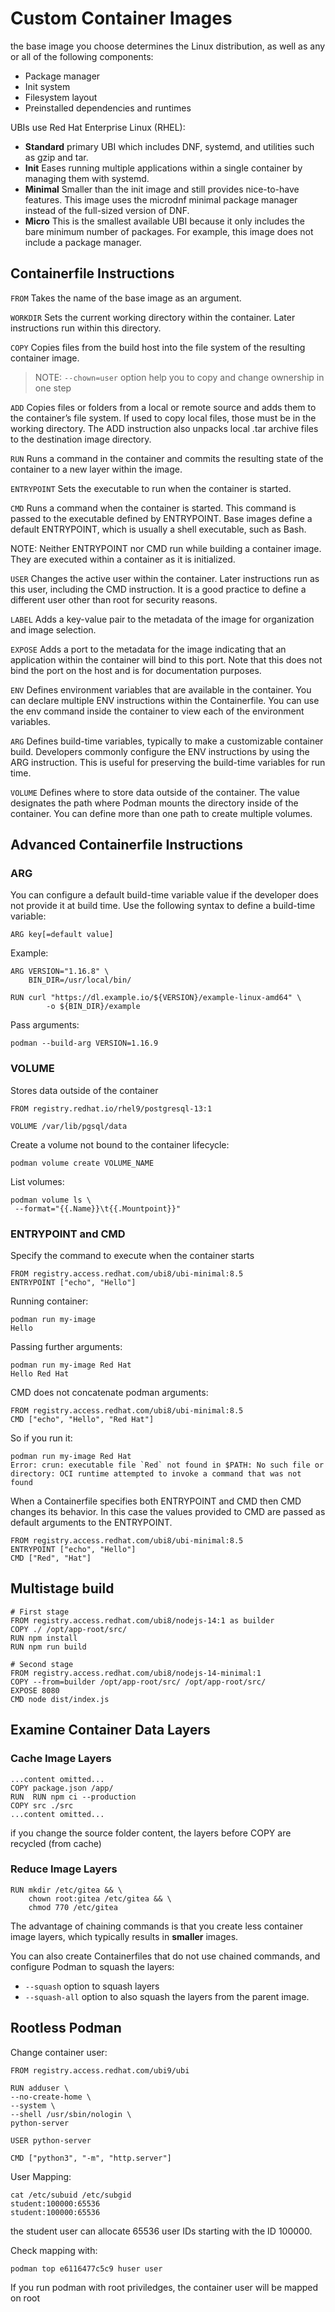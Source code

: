 # Custom Container Images

the base image you choose determines the Linux distribution, as well as any or all of the following components:

- Package manager
- Init system
- Filesystem layout
- Preinstalled dependencies and runtimes

UBIs use Red Hat Enterprise Linux (RHEL):

- **Standard** primary UBI which includes DNF, systemd, and utilities such as gzip and tar.
- **Init** Eases running multiple applications within a single container by managing them with systemd.
- **Minimal** Smaller than the init image and still provides nice-to-have features. This image uses the microdnf minimal package manager instead of the full-sized version of DNF.
- **Micro** This is the smallest available UBI because it only includes the bare minimum number of packages. For example, this image does not include a package manager.

## Containerfile Instructions

`FROM` Takes the name of the base image as an argument.

`WORKDIR` Sets the current working directory within the container. Later instructions run within this directory.

`COPY` Copies files from the build host into the file system of the resulting container image. 

> NOTE: `--chown=user` option help you to copy and change ownership in one step

`ADD` Copies files or folders from a local or remote source and adds them to the container’s file system. If used to copy local files, those must be in the working directory. The ADD instruction also unpacks local .tar archive files to the destination image directory.

`RUN` Runs a command in the container and commits the resulting state of the container to a new layer within the image.

`ENTRYPOINT` Sets the executable to run when the container is started.

`CMD` Runs a command when the container is started. This command is passed to the executable defined by ENTRYPOINT. Base images define a default ENTRYPOINT, which is usually a shell executable, such as Bash.

NOTE: Neither ENTRYPOINT nor CMD run while building a container image. They are executed within a container as it is initialized.

`USER` Changes the active user within the container. Later instructions run as this user, including the CMD instruction. It is a good practice to define a different user other than root for security reasons.

`LABEL` Adds a key-value pair to the metadata of the image for organization and image selection.

`EXPOSE` Adds a port to the metadata for the image indicating that an application within the container will bind to this port. Note that this does not bind the port on the host and is for documentation purposes.

`ENV` Defines environment variables that are available in the container. You can declare multiple ENV instructions within the Containerfile. You can use the env command inside the container to view each of the environment variables.

`ARG` Defines build-time variables, typically to make a customizable container build. Developers commonly configure the ENV instructions by using the ARG instruction. This is useful for preserving the build-time variables for run time.

`VOLUME` Defines where to store data outside of the container. The value designates the path where Podman mounts the directory inside of the container. You can define more than one path to create multiple volumes.

## Advanced Containerfile Instructions

### ARG

You can configure a default build-time variable value if the developer does not provide it at build time. Use the following syntax to define a build-time variable:

    ARG key[=default value]

Example:

    ARG VERSION="1.16.8" \
        BIN_DIR=/usr/local/bin/

    RUN curl "https://dl.example.io/${VERSION}/example-linux-amd64" \
            -o ${BIN_DIR}/example

Pass arguments:

    podman --build-arg VERSION=1.16.9

### VOLUME

Stores data outside of the container

    FROM registry.redhat.io/rhel9/postgresql-13:1

    VOLUME /var/lib/pgsql/data

Create a volume not bound to the container lifecycle:

    podman volume create VOLUME_NAME

List volumes:

    podman volume ls \
     --format="{{.Name}}\t{{.Mountpoint}}"

### ENTRYPOINT and CMD

Specify the command to execute when the container starts

    FROM registry.access.redhat.com/ubi8/ubi-minimal:8.5
    ENTRYPOINT ["echo", "Hello"]

Running container:

    podman run my-image
    Hello

Passing further arguments:

    podman run my-image Red Hat
    Hello Red Hat

CMD does not concatenate podman arguments:

    FROM registry.access.redhat.com/ubi8/ubi-minimal:8.5
    CMD ["echo", "Hello", "Red Hat"]

So if you run it:

    podman run my-image Red Hat
    Error: crun: executable file `Red` not found in $PATH: No such file or directory: OCI runtime attempted to invoke a command that was not found

When a Containerfile specifies both ENTRYPOINT and CMD then CMD changes its behavior. In this case the values provided to CMD are passed as default arguments to the ENTRYPOINT.

    FROM registry.access.redhat.com/ubi8/ubi-minimal:8.5
    ENTRYPOINT ["echo", "Hello"]
    CMD ["Red", "Hat"]

## Multistage build

    # First stage
    FROM registry.access.redhat.com/ubi8/nodejs-14:1 as builder
    COPY ./ /opt/app-root/src/
    RUN npm install
    RUN npm run build

    # Second stage
    FROM registry.access.redhat.com/ubi8/nodejs-14-minimal:1
    COPY --from=builder /opt/app-root/src/ /opt/app-root/src/
    EXPOSE 8080
    CMD node dist/index.js

## Examine Container Data Layers

### Cache Image Layers

    ...content omitted...
    COPY package.json /app/
    RUN  RUN npm ci --production
    COPY src ./src
    ...content omitted...

if you change the source folder content, the layers before COPY are recycled (from cache)

### Reduce Image Layers

    RUN mkdir /etc/gitea && \
        chown root:gitea /etc/gitea && \
        chmod 770 /etc/gitea

The advantage of chaining commands is that you create less container image layers, which typically results in **smaller** images.

You can also create Containerfiles that do not use chained commands, and configure Podman to squash the layers:

- `--squash` option to squash layers
- `--squash-all` option to also squash the layers from the parent image.

## Rootless Podman

Change container user:

    FROM registry.access.redhat.com/ubi9/ubi

    RUN adduser \
    --no-create-home \
    --system \
    --shell /usr/sbin/nologin \
    python-server

    USER python-server

    CMD ["python3", "-m", "http.server"]

User Mapping:

    cat /etc/subuid /etc/subgid
    student:100000:65536
    student:100000:65536

the student user can allocate 65536 user IDs starting with the ID 100000.

Check mapping with:

    podman top e6116477c5c9 huser user

If you run podman with root priviledges, the container user will be mapped on root
